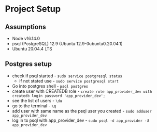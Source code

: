 # Project Setup

## Assumptions

- Node v16.14.0
- psql (PostgreSQL) 12.9 (Ubuntu 12.9-0ubuntu0.20.04.1)
- Ubuntu 20.04.4 LTS

## Postgres setup

- check if psql started - `sudo service postgresql status`
  - if not stated use - `sudo service postgresql start`
- Go into postgres shell - `psql postgres`
- create user with CREATEDB role - `create role app_provider_dev with createdb login password 'app_provider_dev';`
- see the list of users - `\du`
- go to the terminal - `\q`
- add user with same name as the psql user you created - `sudo adduser app_provider_dev`
- log in to psql with app_provider_dev - `sudo psql -d app_provider -U app_provider_dev`
